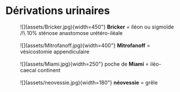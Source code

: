 # Dérivations urinaires

<figure markdown="span">
    ![](assets/Bricker.jpg){width=450"}
    <b>Bricker</b> = iléon ou sigmoïde
    </br>/!\ 10% sténose anastomose urétéro-iléale
    </br></br>
    ![](assets/Mitrofanoff.jpg){width=400"}
    <b>Mitrofanoff</b> = vésicostomie appendiculaire
    </br></br>
    ![](assets/Miami.jpg){width=250"}
    poche de <b>Miami</b> = iléo-caecal continent
    </br></br>
    ![](assets/neovessie.jpg){width=180"}
    <b>néovessie</b> = grêle
</figure>